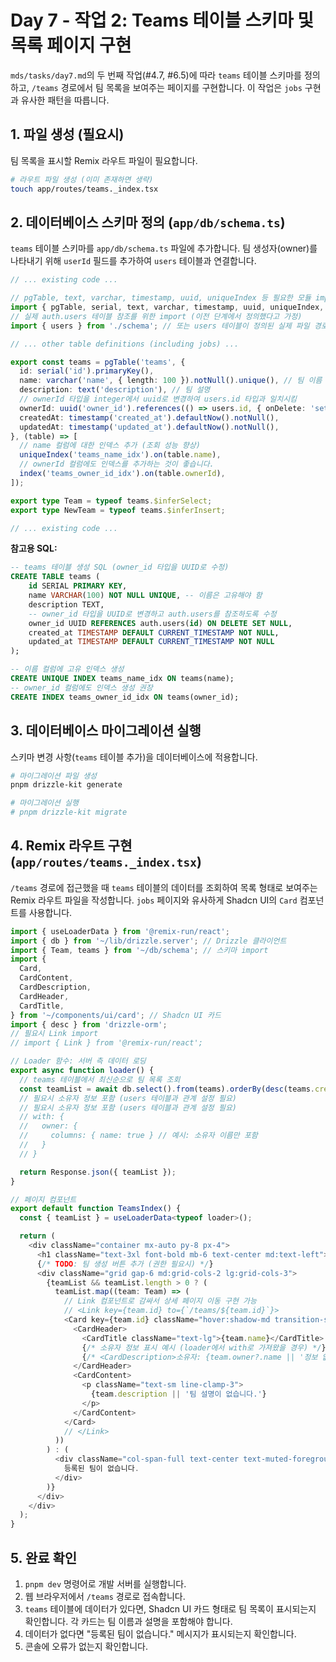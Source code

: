 # Day 7 - 작업 2: Teams 테이블 스키마 및 목록 페이지 구현

`mds/tasks/day7.md`의 두 번째 작업(#4.7, #6.5)에 따라 `teams` 테이블 스키마를 정의하고, `/teams` 경로에서 팀 목록을 보여주는 페이지를 구현합니다. 이 작업은 `jobs` 구현과 유사한 패턴을 따릅니다.

## 1. 파일 생성 (필요시)

팀 목록을 표시할 Remix 라우트 파일이 필요합니다.

```bash
# 라우트 파일 생성 (이미 존재하면 생략)
touch app/routes/teams._index.tsx
```

## 2. 데이터베이스 스키마 정의 (`app/db/schema.ts`)

`teams` 테이블 스키마를 `app/db/schema.ts` 파일에 추가합니다. 팀 생성자(owner)를 나타내기 위해 `userId` 필드를 추가하여 `users` 테이블과 연결합니다.

```typescript
// ... existing code ...

// pgTable, text, varchar, timestamp, uuid, uniqueIndex 등 필요한 모듈 import
import { pgTable, serial, text, varchar, timestamp, uuid, uniqueIndex, pgSchema } from 'drizzle-orm/pg-core';
// 실제 auth.users 테이블 참조를 위한 import (이전 단계에서 정의했다고 가정)
import { users } from './schema'; // 또는 users 테이블이 정의된 실제 파일 경로

// ... other table definitions (including jobs) ...

export const teams = pgTable('teams', {
  id: serial('id').primaryKey(),
  name: varchar('name', { length: 100 }).notNull().unique(), // 팀 이름 (고유해야 함)
  description: text('description'), // 팀 설명
  // ownerId 타입을 integer에서 uuid로 변경하여 users.id 타입과 일치시킴
  ownerId: uuid('owner_id').references(() => users.id, { onDelete: 'set null' }), // 팀 소유자 (사용자 삭제 시 NULL로 설정)
  createdAt: timestamp('created_at').defaultNow().notNull(),
  updatedAt: timestamp('updated_at').defaultNow().notNull(),
}, (table) => [
  // name 컬럼에 대한 인덱스 추가 (조회 성능 향상)
  uniqueIndex('teams_name_idx').on(table.name),
  // ownerId 컬럼에도 인덱스를 추가하는 것이 좋습니다.
  index('teams_owner_id_idx').on(table.ownerId),
]);

export type Team = typeof teams.$inferSelect;
export type NewTeam = typeof teams.$inferInsert;

// ... existing code ...

```

**참고용 SQL:**

```sql
-- teams 테이블 생성 SQL (owner_id 타입을 UUID로 수정)
CREATE TABLE teams (
    id SERIAL PRIMARY KEY,
    name VARCHAR(100) NOT NULL UNIQUE, -- 이름은 고유해야 함
    description TEXT,
    -- owner_id 타입을 UUID로 변경하고 auth.users를 참조하도록 수정
    owner_id UUID REFERENCES auth.users(id) ON DELETE SET NULL,
    created_at TIMESTAMP DEFAULT CURRENT_TIMESTAMP NOT NULL,
    updated_at TIMESTAMP DEFAULT CURRENT_TIMESTAMP NOT NULL
);

-- 이름 컬럼에 고유 인덱스 생성
CREATE UNIQUE INDEX teams_name_idx ON teams(name);
-- owner_id 컬럼에도 인덱스 생성 권장
CREATE INDEX teams_owner_id_idx ON teams(owner_id);
```

## 3. 데이터베이스 마이그레이션 실행

스키마 변경 사항(`teams` 테이블 추가)을 데이터베이스에 적용합니다.

```bash
# 마이그레이션 파일 생성
pnpm drizzle-kit generate

# 마이그레이션 실행
# pnpm drizzle-kit migrate
```

## 4. Remix 라우트 구현 (`app/routes/teams._index.tsx`)

`/teams` 경로에 접근했을 때 `teams` 테이블의 데이터를 조회하여 목록 형태로 보여주는 Remix 라우트 파일을 작성합니다. `jobs` 페이지와 유사하게 Shadcn UI의 `Card` 컴포넌트를 사용합니다.

```typescript
import { useLoaderData } from '@remix-run/react';
import { db } from '~/lib/drizzle.server'; // Drizzle 클라이언트
import { Team, teams } from '~/db/schema'; // 스키마 import
import {
  Card,
  CardContent,
  CardDescription,
  CardHeader,
  CardTitle,
} from '~/components/ui/card'; // Shadcn UI 카드
import { desc } from 'drizzle-orm';
// 필요시 Link import
// import { Link } from '@remix-run/react';

// Loader 함수: 서버 측 데이터 로딩
export async function loader() {
  // teams 테이블에서 최신순으로 팀 목록 조회
  const teamList = await db.select().from(teams).orderBy(desc(teams.createdAt)).limit(20);
  // 필요시 소유자 정보 포함 (users 테이블과 관계 설정 필요)
  // 필요시 소유자 정보 포함 (users 테이블과 관계 설정 필요)
  // with: {
  //   owner: {
  //     columns: { name: true } // 예시: 소유자 이름만 포함
  //   }
  // }

  return Response.json({ teamList });
}

// 페이지 컴포넌트
export default function TeamsIndex() {
  const { teamList } = useLoaderData<typeof loader>();

  return (
    <div className="container mx-auto py-8 px-4">
      <h1 className="text-3xl font-bold mb-6 text-center md:text-left">팀 목록</h1>
      {/* TODO: 팀 생성 버튼 추가 (권한 필요시) */}
      <div className="grid gap-6 md:grid-cols-2 lg:grid-cols-3">
        {teamList && teamList.length > 0 ? (
          teamList.map((team: Team) => (
            // Link 컴포넌트로 감싸서 상세 페이지 이동 구현 가능
            // <Link key={team.id} to={`/teams/${team.id}`}>
            <Card key={team.id} className="hover:shadow-md transition-shadow duration-200 cursor-pointer"> {/* Hover 효과 추가 */}
              <CardHeader>
                <CardTitle className="text-lg">{team.name}</CardTitle>
                {/* 소유자 정보 표시 예시 (loader에서 with로 가져왔을 경우) */}
                {/* <CardDescription>소유자: {team.owner?.name || '정보 없음'}</CardDescription> */}
              </CardHeader>
              <CardContent>
                <p className="text-sm line-clamp-3">
                  {team.description || '팀 설명이 없습니다.'}
                </p>
              </CardContent>
            </Card>
            // </Link>
          ))
        ) : (
          <div className="col-span-full text-center text-muted-foreground py-10">
            등록된 팀이 없습니다.
          </div>
        )}
      </div>
    </div>
  );
}
```

## 5. 완료 확인

1.  `pnpm dev` 명령어로 개발 서버를 실행합니다.
2.  웹 브라우저에서 `/teams` 경로로 접속합니다.
3.  `teams` 테이블에 데이터가 있다면, Shadcn UI 카드 형태로 팀 목록이 표시되는지 확인합니다. 각 카드는 팀 이름과 설명을 포함해야 합니다.
4.  데이터가 없다면 "등록된 팀이 없습니다." 메시지가 표시되는지 확인합니다.
5.  콘솔에 오류가 없는지 확인합니다. 
